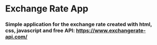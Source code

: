 # Exchange Rate App

### Simple application for the exchange rate created with html, css, javascript and free API: https://www.exchangerate-api.com/
